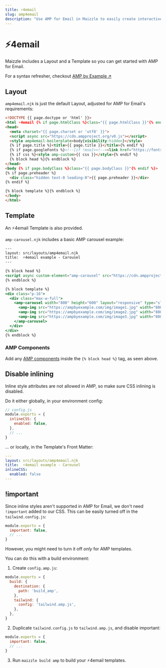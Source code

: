 ```yaml
---
title: ⚡4email
slug: amp4email
description: "Use AMP for Email in Maizzle to easily create interactive HTML emails with realtime information and in-line actions"
---
```


# ⚡4email

Maizzle includes a Layout and a Template so you can get started with AMP for Email.

For a syntax refresher, checkout [AMP by Example &nearr;](https://ampbyexample.com/amphtml-email/introduction/hello_world/)

## Layout

`amp4email.njk` is just the default Layout, adjusted for AMP for Email's requirements:

```html
<!DOCTYPE {{ page.doctype or 'html' }}>
<html ⚡4email {% if page.htmlClass %}class="{{ page.htmlClass }}"{% endif %} lang="{{ page.language or 'en' }}">
<head>
  <meta charset="{{ page.charset or 'utf8' }}">
  <script async src="https://cdn.ampproject.org/v0.js"></script>
  <style amp4email-boilerplate>body{visibility:hidden}</style>
  {% if page.title %}<title>{{ page.title }}</title>{% endif %}
  {% if page.googleFonts %}<!--[if !mso]><!--><link href="https://fonts.googleapis.com/css?family={{ page.googleFonts }}" rel="stylesheet"><!--<![endif]-->{%- endif %}
  {% if css %}<style amp-custom>{{ css }}</style>{% endif %}
  {% block head %}{% endblock %}
</head>
<body {% if page.bodyClass %}class="{{ page.bodyClass }}"{% endif %}>
{% if page.preheader %}
  <div class="hidden text-0 leading-0">{{ page.preheader }}</div>
{% endif %}

{% block template %}{% endblock %}
</body>
</html>
```

## Template

An ⚡4email Template is also provided.

`amp-carousel.njk` includes a basic AMP carousel example:

```handlebars
---
layout: src/layouts/amp4email.njk
title:  ⚡4email example - Carousel
---

{% block head %}
<script async custom-element="amp-carousel" src="https://cdn.ampproject.org/v0/amp-carousel-0.1.js"></script>
{% endblock %}

{% block template %}
<div class="p-16">
  <div class="max-w-full">
    <amp-carousel width="800" height="600" layout="responsive" type="slides">
      <amp-img src="https://ampbyexample.com/img/image1.jpg" width="800" height="600" alt="a sample image"></amp-img>
      <amp-img src="https://ampbyexample.com/img/image2.jpg" width="800" height="600" alt="another sample image"></amp-img>
      <amp-img src="https://ampbyexample.com/img/image3.jpg" width="800" height="600" alt="and another sample image"></amp-img>
    </amp-carousel>
  </div>
</div>
{% endblock %}
```

### AMP Components

Add any [AMP components](https://ampbyexample.com/amphtml-email/introduction/hello_world/#amp-components) inside the `{% block head %}` tag, as seen above.

## Disable inlining

Inline style attributes are not allowed in AMP, so make sure CSS inlining is disabled. 

Do it either globally, in your environment config:

```js
// config.js
module.exports = {
  inlineCSS: {
    enabled: false,
  },
  // ...
}
```

... or locally, in the Template's Front Matter:

```yaml
---
layout: src/layouts/amp4email.njk
title:  ⚡4email example - Carousel
inlineCSS:
  enabled: false
---
```

## !important

Since inline styles aren't supported in AMP for Email, we don't need `!important` added to our CSS. This can be easily turned off in the `tailwind.config.js`:

```js
module.exports = {
  important: false,
  // ...
}
```

However, you might need to turn it off _only_ for AMP templates.

You can do this with a build environment:

1. Create `config.amp.js`:

  ```js
  module.exports = {
    build: {
      destination: {
        path: 'build_amp',
      },
      tailwind: {
        config: 'tailwind.amp.js',
      },
    },
  }
  ```
2. Duplicate `tailwind.config.js` to `tailwind.amp.js`, and disable important:

  ```js
  module.exports = {
    important: false,
    // ...
  }
  ```
3. Run `maizzle build amp` to build your ⚡4email templates.
